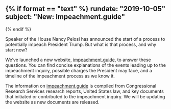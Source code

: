 {% if format == "text" %}
rundate: "2019-10-05"
subject: "New: Impeachment.guide"
----------
{% endif %}

Speaker of the House Nancy Pelosi has announced the start of a process to potentially impeach President Trump. But what is that process, and why start now?

We’ve launched a new website, [impeachment.guide](https://impeachment.guide/), to answer these questions. You can find concise explanations of the events leading up to the impeachment inquiry, possible charges the President may face, and a timeline of the impeachment process as we know it.

The information on [impeachment.guide](https://impeachment.guide/) is compiled from Congressional Research Services research reports, United States law, and key documents that initiated or contributed to the impeachment inquiry. We will be updating the website as new documents are released.

